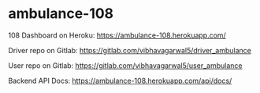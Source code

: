 # ambulance-108

108 Dashboard on Heroku: https://ambulance-108.herokuapp.com/

Driver repo on Gitlab: https://gitlab.com/vibhavagarwal5/driver_ambulance

User repo on Gitlab: https://gitlab.com/vibhavagarwal5/user_ambulance

Backend API Docs: https://ambulance-108.herokuapp.com/api/docs/
